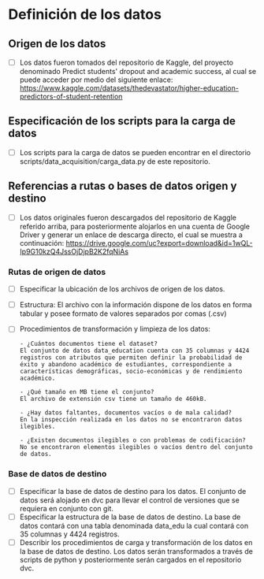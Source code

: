 # Definición de los datos

## Origen de los datos

- [ ] Los datos fueron tomados del repositorio de Kaggle, del proyecto denominado Predict students' dropout and academic success, al cual se puede acceder por medio del siguiente enlace: https://www.kaggle.com/datasets/thedevastator/higher-education-predictors-of-student-retention

## Especificación de los scripts para la carga de datos

- [ ] Los scripts para la carga de datos se pueden encontrar en el directorio scripts/data_acquisition/carga_data.py de este repositorio.

## Referencias a rutas o bases de datos origen y destino

- [ ] Los datos originales fueron descargados del repositorio de Kaggle referido arriba, para posteriormente alojarlos en una cuenta de Google Driver y generar un enlace de descarga directo, el cual se muestra a continuación: https://drive.google.com/uc?export=download&id=1wQL-Ip9G10kzQ4JssOjDjpB2K2fqNiAs

### Rutas de origen de datos

- [ ] Especificar la ubicación de los archivos de origen de los datos.
- [ ] Estructura: El archivo con la información dispone de los datos en forma tabular y posee formato de valores separados por comas (.csv)
- [ ] Procedimientos de transformación y limpieza de los datos:
      
      - ¿Cuántos documentos tiene el dataset?
      El conjunto de datos data_education cuenta con 35 columnas y 4424 registros con atributos que permiten definir la probabilidad de éxito y abandono académico de estudiantes, correspondiente a características demográficas, socio-económicas y de rendimiento académico.
      
      - ¿Qué tamaño en MB tiene el conjunto?
      El archivo de extensión csv tiene un tamaño de 460kB.
      
      - ¿Hay datos faltantes, documentos vacíos o de mala calidad?
      En la inspección realizada en los datos no se encontraron datos ilegibles.

      - ¿Existen documentos ilegibles o con problemas de codificación?
      No se encontraron elementos ilegibles o vacíos dentro del conjunto de datos.

### Base de datos de destino

- [ ] Especificar la base de datos de destino para los datos.
      El conjunto de datos será alojado en dvc para llevar el control de versiones que se requiera en conjunto con git.
- [ ] Especificar la estructura de la base de datos de destino.
      La base de datos contará con una tabla denominada data_edu la cual contará con 35 columnas y 4424 registros.
- [ ] Describir los procedimientos de carga y transformación de los datos en la base de datos de destino.
      Los datos serán transformados a través de scripts de python y posteriormente serán cargados en el repositorio dvc.
